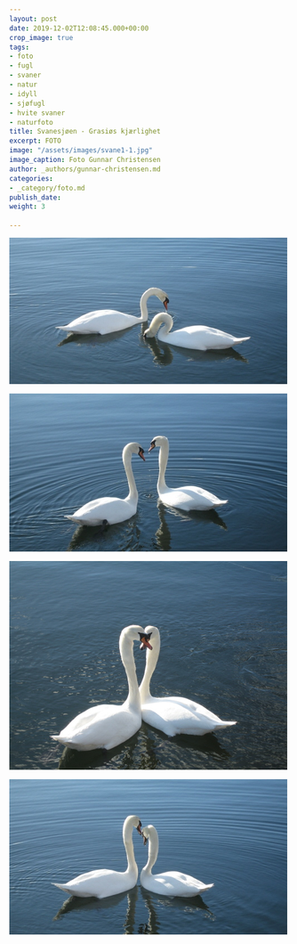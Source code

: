 ```yaml
---
layout: post
date: 2019-12-02T12:08:45.000+00:00
crop_image: true
tags:
- foto
- fugl
- svaner
- natur
- idyll
- sjøfugl
- hvite svaner
- naturfoto
title: Svanesjøen - Grasiøs kjærlighet
excerpt: FOTO
image: "/assets/images/svane1-1.jpg"
image_caption: Foto Gunnar Christensen
author: _authors/gunnar-christensen.md
categories:
- _category/foto.md
publish_date: 
weight: 3

---
```

![](/assets/images/svane2.jpg)

![](/assets/images/svane3.jpg)

![](/assets/images/svane8.jpg)

![](/assets/images/svane1.jpg)